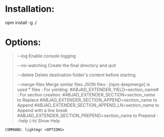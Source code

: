 # Installation:
npm install -g ./

# Options:
> --log              Enable console logging
> 
> --no-watching      Create the final directory and quit
> 
> --delete           Delete destination folder's content before starting
> 
> --merge-files      Merge similar files
>                     JSON files   : [npm deepmerge] is used
>                     *    files   : For yielding:
>                                   #ABJAD_EXTENDER_YIELD=section_name#
>                                 : For section creation:
>                                   #ABJAD_EXTENDER_SECTION=section_name to Replace
>                                   #ABJAD_EXTENDER_SECTION_APPEND=section_name to Append
>                                   #ABJAD_EXTENDER_SECTION_APPEND_LN=section_name to Append with a line break
>                                   #ABJAD_EXTENDER_SECTION_PREPEND=section_name to Prepend
> --help (-h)        Show Help

```
COMMAND: lightmgr <OPTIONS>
```